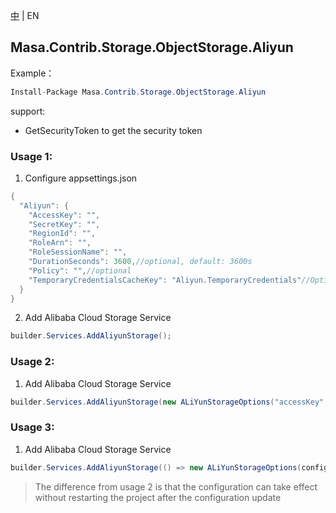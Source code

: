 [中](README.zh-CN.md) | EN

## Masa.Contrib.Storage.ObjectStorage.Aliyun

Example：

````C#
Install-Package Masa.Contrib.Storage.ObjectStorage.Aliyun
````

support:
* GetSecurityToken to get the security token

### Usage 1:

1. Configure appsettings.json
```` C#
{
  "Aliyun": {
    "AccessKey": "",
    "SecretKey": "",
    "RegionId": "",
    "RoleArn": "",
    "RoleSessionName": "",
    "DurationSeconds": 3600,//optional, default: 3600s
    "Policy": "",//optional
    "TemporaryCredentialsCacheKey": "Aliyun.TemporaryCredentials"//Optional, default: Aliyun.TemporaryCredentials
  }
}
````

2. Add Alibaba Cloud Storage Service

````C#
builder.Services.AddAliyunStorage();
````

### Usage 2:

1. Add Alibaba Cloud Storage Service

````C#
builder.Services.AddAliyunStorage(new ALiYunStorageOptions("accessKey", "secretKey", "regionId", "roleArn", "roleSessionName"));
````

### Usage 3:

1. Add Alibaba Cloud Storage Service

````C#
builder.Services.AddAliyunStorage(() => new ALiYunStorageOptions(configuration["Aliyun:AccessKey"], configuration["Aliyun:SecretKey"], configuration["Aliyun:RegionId"], configuration["Aliyun:RoleArn"], configuration ["Aliyun:RoleSessionName"]));
````

> The difference from usage 2 is that the configuration can take effect without restarting the project after the configuration update